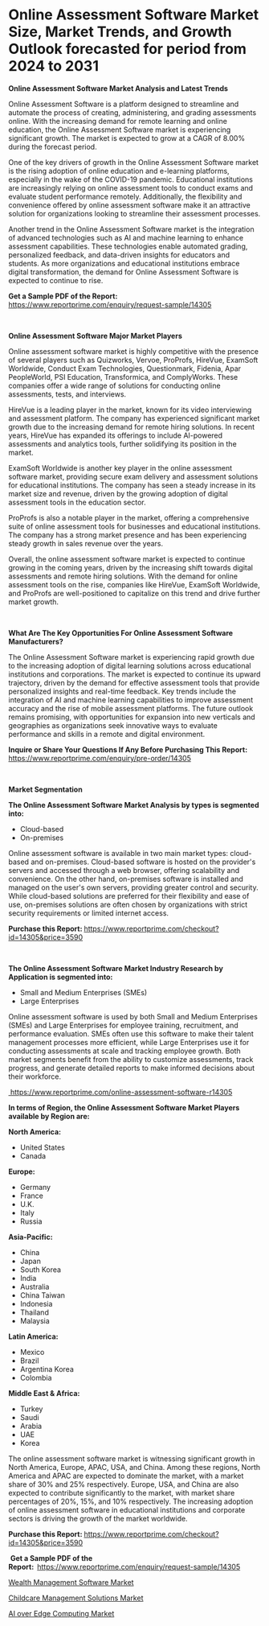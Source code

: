 <p><h1>Online Assessment Software Market Size, Market Trends, and Growth Outlook forecasted for period from 2024 to 2031</h1></p><p><strong>Online Assessment Software Market Analysis and Latest Trends</strong></p>
<p><p>Online Assessment Software is a platform designed to streamline and automate the process of creating, administering, and grading assessments online. With the increasing demand for remote learning and online education, the Online Assessment Software market is experiencing significant growth. The market is expected to grow at a CAGR of 8.00% during the forecast period.</p><p>One of the key drivers of growth in the Online Assessment Software market is the rising adoption of online education and e-learning platforms, especially in the wake of the COVID-19 pandemic. Educational institutions are increasingly relying on online assessment tools to conduct exams and evaluate student performance remotely. Additionally, the flexibility and convenience offered by online assessment software make it an attractive solution for organizations looking to streamline their assessment processes.</p><p>Another trend in the Online Assessment Software market is the integration of advanced technologies such as AI and machine learning to enhance assessment capabilities. These technologies enable automated grading, personalized feedback, and data-driven insights for educators and students. As more organizations and educational institutions embrace digital transformation, the demand for Online Assessment Software is expected to continue to rise.</p></p>
<p><strong>Get a Sample PDF of the Report:&nbsp;</strong> <a href="https://www.reportprime.com/enquiry/request-sample/14305">https://www.reportprime.com/enquiry/request-sample/14305</a></p>
<p>&nbsp;</p>
<p><strong>Online Assessment Software Major Market Players</strong></p>
<p><p>Online assessment software market is highly competitive with the presence of several players such as Quizworks, Vervoe, ProProfs, HireVue, ExamSoft Worldwide, Conduct Exam Technologies, Questionmark, Fidenia, Apar PeopleWorld, PSI Education, Transformica, and ComplyWorks. These companies offer a wide range of solutions for conducting online assessments, tests, and interviews.</p><p>HireVue is a leading player in the market, known for its video interviewing and assessment platform. The company has experienced significant market growth due to the increasing demand for remote hiring solutions. In recent years, HireVue has expanded its offerings to include AI-powered assessments and analytics tools, further solidifying its position in the market.</p><p>ExamSoft Worldwide is another key player in the online assessment software market, providing secure exam delivery and assessment solutions for educational institutions. The company has seen a steady increase in its market size and revenue, driven by the growing adoption of digital assessment tools in the education sector.</p><p>ProProfs is also a notable player in the market, offering a comprehensive suite of online assessment tools for businesses and educational institutions. The company has a strong market presence and has been experiencing steady growth in sales revenue over the years.</p><p>Overall, the online assessment software market is expected to continue growing in the coming years, driven by the increasing shift towards digital assessments and remote hiring solutions. With the demand for online assessment tools on the rise, companies like HireVue, ExamSoft Worldwide, and ProProfs are well-positioned to capitalize on this trend and drive further market growth.</p></p>
<p>&nbsp;</p>
<p><strong>What Are The Key Opportunities For Online Assessment Software Manufacturers?</strong></p>
<p><p>The Online Assessment Software market is experiencing rapid growth due to the increasing adoption of digital learning solutions across educational institutions and corporations. The market is expected to continue its upward trajectory, driven by the demand for effective assessment tools that provide personalized insights and real-time feedback. Key trends include the integration of AI and machine learning capabilities to improve assessment accuracy and the rise of mobile assessment platforms. The future outlook remains promising, with opportunities for expansion into new verticals and geographies as organizations seek innovative ways to evaluate performance and skills in a remote and digital environment.</p></p>
<p><strong>Inquire or Share Your Questions If Any Before Purchasing This Report:</strong> <a href="https://www.reportprime.com/enquiry/pre-order/14305">https://www.reportprime.com/enquiry/pre-order/14305</a></p>
<p>&nbsp;</p>
<p><strong>Market Segmentation</strong></p>
<p><strong>The Online Assessment Software Market Analysis by types is segmented into:</strong></p>
<p><ul><li>Cloud-based</li><li>On-premises</li></ul></p>
<p><p>Online assessment software is available in two main market types: cloud-based and on-premises. Cloud-based software is hosted on the provider's servers and accessed through a web browser, offering scalability and convenience. On the other hand, on-premises software is installed and managed on the user's own servers, providing greater control and security. While cloud-based solutions are preferred for their flexibility and ease of use, on-premises solutions are often chosen by organizations with strict security requirements or limited internet access.</p></p>
<p><strong>Purchase this Report:&nbsp;</strong><a href="https://www.reportprime.com/checkout?id=14305&price=3590">https://www.reportprime.com/checkout?id=14305&price=3590</a></p>
<p>&nbsp;</p>
<p><strong>The Online Assessment Software Market Industry Research by Application is segmented into:</strong></p>
<p><ul><li>Small and Medium Enterprises (SMEs)</li><li>Large Enterprises</li></ul></p>
<p><p>Online assessment software is used by both Small and Medium Enterprises (SMEs) and Large Enterprises for employee training, recruitment, and performance evaluation. SMEs often use this software to make their talent management processes more efficient, while Large Enterprises use it for conducting assessments at scale and tracking employee growth. Both market segments benefit from the ability to customize assessments, track progress, and generate detailed reports to make informed decisions about their workforce.</p></p>
<p><a href="https://www.reportprime.com/online-assessment-software-r14305">&nbsp;https://www.reportprime.com/online-assessment-software-r14305</a></p>
<p><strong>In terms of Region, the Online Assessment Software Market Players available by Region are:</strong></p>
<p>
    <p> <strong> North America: </strong>
        <ul>
            <li>United States</li>
            <li>Canada</li>
        </ul>
        </p> 
    <p> <strong> Europe: </strong>
        <ul>
            <li>Germany</li>
            <li>France</li>
            <li>U.K.</li>
            <li>Italy</li>
            <li>Russia</li>
        </ul>
        </p> 
    <p> <strong> Asia-Pacific: </strong>
        <ul>
            <li>China</li>
            <li>Japan</li>
            <li>South Korea</li>
            <li>India</li>
            <li>Australia</li>
            <li>China Taiwan</li>
            <li>Indonesia</li>
            <li>Thailand</li>
            <li>Malaysia</li>
        </ul>
        </p> 
    <p> <strong> Latin America: </strong>
        <ul>
            <li>Mexico</li>
            <li>Brazil</li>
            <li>Argentina Korea</li>
            <li>Colombia</li>
        </ul>
        </p> 
    <p> <strong> Middle East & Africa: </strong>
        <ul>
            <li>Turkey</li>
            <li>Saudi</li>
            <li>Arabia</li>
            <li>UAE</li>
            <li>Korea</li>
        </ul>
    </p>
    </p>
<p><p>The online assessment software market is witnessing significant growth in North America, Europe, APAC, USA, and China. Among these regions, North America and APAC are expected to dominate the market, with a market share of 30% and 25% respectively. Europe, USA, and China are also expected to contribute significantly to the market, with market share percentages of 20%, 15%, and 10% respectively. The increasing adoption of online assessment software in educational institutions and corporate sectors is driving the growth of the market worldwide.</p></p>
<p><strong>Purchase this Report: </strong><a href="https://www.reportprime.com/checkout?id=14305&price=3590">https://www.reportprime.com/checkout?id=14305&price=3590</a></p>
<p>&nbsp;<strong>Get a Sample PDF of the Report:&nbsp;&nbsp;</strong><a href="https://www.reportprime.com/enquiry/request-sample/14305">https://www.reportprime.com/enquiry/request-sample/14305</a></p>
<p><strong></strong></p>
<p><p><a href="https://github.com/btwcqfvq34/Market-Research-Report-List-1/blob/main/wealth-management-software-market.md">Wealth Management Software Market</a></p><p><a href="https://github.com/anggakarna133/Market-Research-Report-List-1/blob/main/childcare-management-solutions-market.md">Childcare Management Solutions Market</a></p><p><a href="https://view.publitas.com/reportprime-1/strategic-insights-into-global-ai-over-edge-computing-market-trends-2024-2031-covered-in-150-pages/">AI over Edge Computing Market</a></p></p>